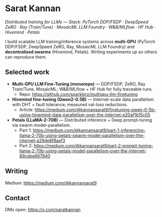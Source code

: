 # Sarat Kannan
*Distributed training for LLMs — Stack: PyTorch DDP/FSDP · DeepSpeed ZeRO · Ray (Train/Tune) · MosaicML LLM Foundry · W&B/MLflow · HF Hub · Hivemind · Petals*

I build scalable LLM training/inference systems across **multi-GPU** (PyTorch DDP/FSDP, DeepSpeed ZeRO, Ray, MosaicML LLM Foundry) and **decentralised swarms** (Hivemind, Petals). Writing experiments up so others can reproduce them.

## Selected work
- **Multi-GPU LLM Fine-Tuning (monorepo)** — DDP/FSDP, ZeRO, Ray Train/Tune, MosaicML; W&B/MLflow + HF Hub for fully traceable runs.  
    - Repo: https://github.com/sparklerz/multigpu-llm-finetuning
- **Hivemind fine-tuning (Qwen2-0.5B)** — Internet-scale data parallelism with DHT + fault tolerance; measured val-loss reductions.  
    - Article: https://medium.com/@kannansarat9/finetuning-qwen-0-5b-using-hivemind-data-parallelism-over-the-internet-e20af1b15c05
- **Petals (LLaMA-2-70B)** — Distributed inference + Deep prompt-tuning via swarm model-parallelism.  
    - Part 1: https://medium.com/@kannansarat9/part-1-inferencing-llama-2-70b-using-petals-swarm-model-parallelism-over-the-internet-a29de8f8aef3
    - Part 2: https://medium.com/@kannansarat9/part-2-prompt-tuning-llama-2-70b-using-petals-model-parallelism-over-the-internet-89cdee667840

## Writing
Medium: https://medium.com/@kannansarat9

## Contact
DMs open: https://x.com/saratkannan
